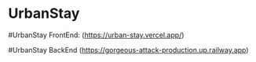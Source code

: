 # UrbanStay

#UrbanStay FrontEnd: (https://urban-stay.vercel.app/)



#UrbanStay BackEnd (https://gorgeous-attack-production.up.railway.app)
